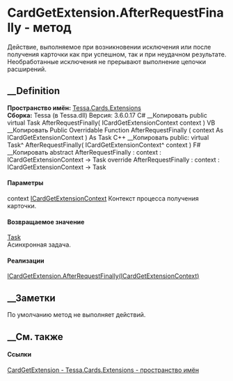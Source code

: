 # CardGetExtension.AfterRequestFinally - метод
Действие, выполняемое при возникновении исключения или после получения
карточки как при успешном, так и при неудачном результате. Необработанные
исключения не прерывают выполнение цепочки расширений.
## __Definition
 **Пространство имён:** [Tessa.Cards.Extensions](N_Tessa_Cards_Extensions.htm)  
 **Сборка:** Tessa (в Tessa.dll) Версия: 3.6.0.17
C# __Копировать
     public virtual Task AfterRequestFinally(
    	ICardGetExtensionContext context
    )
VB __Копировать
     Public Overridable Function AfterRequestFinally ( 
    	context As ICardGetExtensionContext
    ) As Task
C++ __Копировать
     public:
    virtual Task^ AfterRequestFinally(
    	ICardGetExtensionContext^ context
    )
F# __Копировать
     abstract AfterRequestFinally : 
            context : ICardGetExtensionContext -> Task 
    override AfterRequestFinally : 
            context : ICardGetExtensionContext -> Task 
#### Параметры
context
[ICardGetExtensionContext](T_Tessa_Cards_Extensions_ICardGetExtensionContext.htm)
    Контекст процесса получения карточки.
#### Возвращаемое значение
[Task](https://learn.microsoft.com/dotnet/api/system.threading.tasks.task)  
Асинхронная задача.
#### Реализации
[ICardGetExtension.AfterRequestFinally(ICardGetExtensionContext)](M_Tessa_Cards_Extensions_ICardGetExtension_AfterRequestFinally.htm)  
##  __Заметки
По умолчанию метод не выполняет действий.
##  __См. также
#### Ссылки
[CardGetExtension - ](T_Tessa_Cards_Extensions_CardGetExtension.htm)
[Tessa.Cards.Extensions - пространство имён](N_Tessa_Cards_Extensions.htm)
